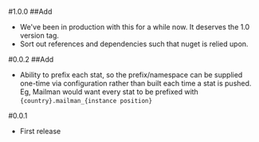 #1.0.0
##Add
* We've been in production with this for a while now.  It deserves the 1.0 version tag.
* Sort out references and dependencies such that nuget is relied upon.

#0.0.2
##Add
* Ability to prefix each stat, so the prefix/namespace can be supplied one-time via configuration rather than built each time a stat is pushed.  Eg, Mailman would want every stat to be prefixed with `{country}.mailman_{instance position}`

#0.0.1
* First release
